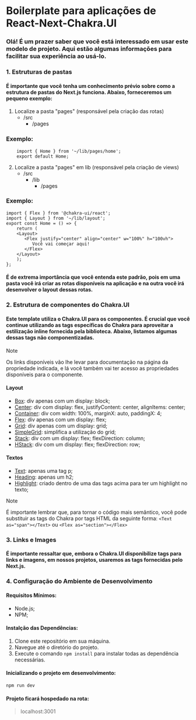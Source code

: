 # Boilerplate para aplicações de React-Next-Chakra.UI

### Olá! É um prazer saber que você está interessado em usar este modelo de projeto. Aqui estão algumas informações para facilitar sua experiência ao usá-lo.

### 1. Estruturas de pastas
#### É importante que você tenha um conhecimento prévio sobre como a estrutura de pastas do Next.js funciona. Abaixo, forneceremos um pequeno exemplo:
  1. Localize a pasta "pages" (responsável pela criação das rotas)
     - /src
       - /pages
         
### Exemplo:
```
    import { Home } from '~/lib/pages/home';
    export default Home;
```
  2. Localize a pasta "pages" em lib (responsável pela criação de views)
     - /src
       - /lib
            - /pages
### Exemplo:
```
import { Flex } from '@chakra-ui/react';
import { Layout } from '~/lib/layout';
export const Home = () => {
    return (
    <Layout>
       <Flex justify="center" align="center" w="100%" h="100vh">
          Você vai começar aqui!
       </Flex>
    </Layout>
    );
};
```
  #### É de extrema importância que você entenda este padrão, pois em uma pasta você irá criar as rotas disponíveis na aplicação e na outra você irá desenvolver o layout dessas rotas.

  ### 2. Estrutura de componentes do Chakra.UI
  #### Este template utiliza o Chakra.UI para os componentes. É crucial que você continue utilizando as tags específicas do Chakra para aproveitar a estilização inline fornecida pela biblioteca. Abaixo, listamos algumas dessas tags não componentizadas.

> [!NOTE]
> Os links disponíveis vão lhe levar para documentação na página da propriedade indicada, e lá você também vai ter acesso as propriedades disponíveis para o componente.


#### Layout
 - [Box](https://chakra-ui.com/docs/components/box): div apenas com um display: block;
 - [Center](https://chakra-ui.com/docs/components/center): div com display: flex, justifyContent: center, alignItems: center;
 - [Container](https://chakra-ui.com/docs/components/container): div com width: 100%, marginX: auto, paddingX: 4;
 - [Flex](https://chakra-ui.com/docs/components/flex): div apenas com um display: flex;
 - [Grid](https://chakra-ui.com/docs/components/grid): div apenas com um display: grid;
 - [SimpleGrid](https://chakra-ui.com/docs/components/simple-grid): simplifica a utilização do grid;
 - [Stack](https://chakra-ui.com/docs/components/stack): div com um display: flex; flexDirection: column;
 - [HStack](https://chakra-ui.com/docs/components/stack): div com um display: flex; flexDirection: row;

#### Textos
 - [Text](https://chakra-ui.com/docs/components/text): apenas uma tag p;
- [Heading](https://chakra-ui.com/docs/components/heading): apenas um h2;
- [Highlight](https://chakra-ui.com/docs/components/highlight): criado dentro de uma das tags acima para ter um highlight no texto;

> [!NOTE]
> É importante lembrar que, para tornar o código mais semântico, você pode substituir as tags do Chakra por tags HTML da seguinte forma:
> ```<Text as="span"></Text>``` ou ```<Flex as="section"></Flex>```

### 3. Links e Images
#### É importante ressaltar que, embora o Chakra.UI disponibilize tags para links e imagens, em nossos projetos, usaremos as tags fornecidas pelo Next.js.

### 4. Configuração do Ambiente de Desenvolvimento
####  Requisitos Mínimos:
- Node.js;
- NPM;

#### Instalção das Dependências:
1. Clone este repositório em sua máquina.
2. Navegue até o diretório do projeto.
3. Execute o comando ```npm install``` para instalar todas as dependência necessárias.

#### Inicializando o projeto em desenvolvimento:
```npm run dev```
#### Projeto ficará hospedado na rota:
> localhost:3001
